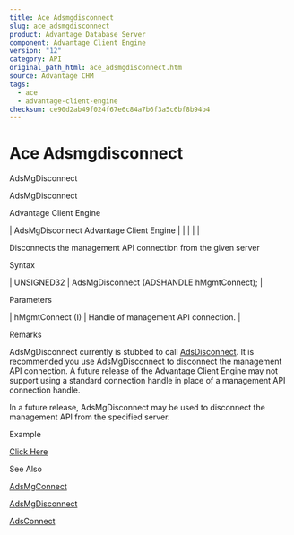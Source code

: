 ```yaml
---
title: Ace Adsmgdisconnect
slug: ace_adsmgdisconnect
product: Advantage Database Server
component: Advantage Client Engine
version: "12"
category: API
original_path_html: ace_adsmgdisconnect.htm
source: Advantage CHM
tags:
  - ace
  - advantage-client-engine
checksum: ce90d2ab49f024f67e6c84a7b6f3a5c6bf8b94b4
---
```


# Ace Adsmgdisconnect

AdsMgDisconnect

AdsMgDisconnect

Advantage Client Engine

| AdsMgDisconnect  Advantage Client Engine |  |  |  |  |

Disconnects the management API connection from the given server

Syntax

| UNSIGNED32 | AdsMgDisconnect (ADSHANDLE hMgmtConnect); |

Parameters

| hMgmtConnect (I) | Handle of management API connection. |

Remarks

AdsMgDisconnect currently is stubbed to call [AdsDisconnect](ace_adsdisconnect.md). It is recommended you use AdsMgDisconnect to disconnect the management API connection. A future release of the Advantage Client Engine may not support using a standard connection handle in place of a management API connection handle.

In a future release, AdsMgDisconnect may be used to disconnect the management API from the specified server.

Example

[Click Here](ace_advantage_management_api_examples.md#adsmgdisconnect_example)

See Also

[AdsMgConnect](ace_adsmgconnect.md)

[AdsMgDisconnect](ace_adsmgdisconnect.md)

[AdsConnect](ace_adsconnect.md)
